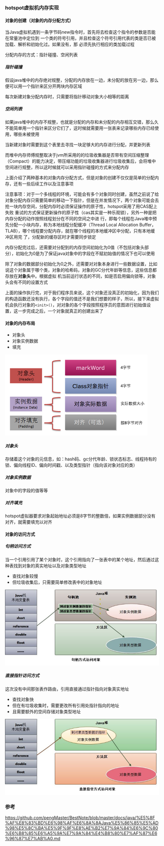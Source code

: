 ### hotspot虚拟机内存实现

#### 对象的创建（对象的内存分配方式）

当Java虚拟机遇到一条字节码new指令时，首先将去检查这个指令的参数是否能在常量池中定位到 一个类的符号引用，并且检查这个符号引用代表的类是否已被加载、解析和初始化过。如果没有，那 必须先执行相应的类加载过程

分配内存的方式：指针碰撞、空闲列表


##### 指针碰撞

假设java堆中的内存绝对规整，分配的内存放在一边，未分配的放在另一边，那么便可以用一个指针来区分开两块内存区域

每次新建对象分配内存时，只需要将指针移动对象大小相等的距离

##### 空闲列表

如果java堆中的内存不规整，也就是分配的内存和未分配的内存相互交错，那么久不能简单用一个指针来区分它们了，这时候就需要用一张表来记录哪些内存已经使用，哪些未被使用

当新建对象时需要到这个表里去寻找一块足够大的内存进行分配，并更新列表

而堆中内存师傅规整取决于jvm所采用的的垃圾收集器是否带有空间压缩整理（Compact）的能力决定，带压缩功能的垃圾收集器进行垃圾收集后，会将堆中空间进行规整，所以这时候就可以采用指针碰撞的方式来分配内存

上面介绍了两种基本的对象内存分配方式，但是对象的创建不仅仅是简单的分配内存，还有一些后续工作以及注意事项

注意事项：对于一个多线程的环境，可能会有多个对象同时创建，虽然之前说了给对象分配内存只需要简单的移动一下指针，但是在并发情况下，两个对象可能会去抢一块内存空间，分配内存时必须保证操作的原子性，hotspot采用了用CAS配上失败 重试的方式保证更新操作的原子性（cas其实是一种乐观锁），另外一种是把内存分配的动作按照线程划分在不同的空间之中进 行，即每个线程在Java堆中预先分配一小块内存，称为本地线程分配缓冲（Thread Local Allocation Buffer，TLAB），哪个线程要分配内存，就在哪个线程的本地缓冲区中分配，只有本地缓冲区用完 了，分配新的缓存区时才需要同步锁定

内存分配完过后，还需要对分配到的内存空间初始化为0值（不包括对象头部分），初始化为0是为了保证java对象中的字段在不赋初始值的情况下也可以使用

除了对象的数据部分初始化为0之外，还需要对对象本身进行一些数据设置，比如说这个对象属于哪个类，对象的哈希码，对象的GC分代年龄等信息，这些信息都存放在**对象头**中。根据虚拟 机当前运行状态的不同，如是否启用偏向锁等，对象头会有不同的设置方式

上面的操作执行完，对于我们程序员来说，这个对象还没真正的初始化，因为我们的构造函数还没有执行，各个字段的值还不是我们想要的样子，所以，接下来虚拟机会执行对象的`<init>()`，对对象的各个字段按照程序员的意图进行初始值设置，这一步完成之后，一个对象就真正的创建出来了

#### 对象的内存布局

- 对象头
- 对象实例数据
- 填充

![](hotspot/20211011185648.png)

##### 对象头

存储着这个对象的元信息，如：hash码、gc分代年龄、锁状态标志、线程持有的锁、偏向线程ID、偏向时间戳、以及类型指针（指向该对象对应的类）

##### 对象实例数据

对象中的字段的值等等

##### 对齐填充

hotspot虚拟器要求对象起始地址必须是8字节的整数倍，如果实例数据部分没有对齐，就需要填充以对齐


#### 对象的访问方式

##### 句柄访问方式

当一个引用引用了某个对象时，这个引用指向了一张表中的某个地址，然后通过这种表找到对象的真实地址以及对象类型地址

- 查找对象较慢
- 但垃圾收集后，只需要简单修改表中的对象地址

![](hotspot/20211011185001.png)

##### 直接指针访问方式

这次没有中间那张表作路由，引用直接通过指针指向对象真实地址

- 查找对象快
- 但在有垃圾收集时，需要更改所有引用处指针指向的地址
- 且需要额外的空间存储对象类型地址

![](hotspot/20211011185009.png)


### 参考

https://github.com/pengMaster/BestNote/blob/master/docs/java/%E5%8F%AF%E8%83%BD%E6%98%AF%E6%8A%8AJava%E5%86%85%E5%AD%98%E5%8C%BA%E5%9F%9F%E8%AE%B2%E7%9A%84%E6%9C%80%E6%B8%85%E6%A5%9A%E7%9A%84%E4%B8%80%E7%AF%87%E6%96%87%E7%AB%A0.md